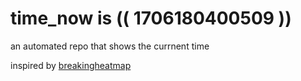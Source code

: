 # time_now is (( 1706180400509 ))

an automated repo that shows the currnent time

inspired by [breakingheatmap](https://github.com/breakingheatmap/breakingheatmap)